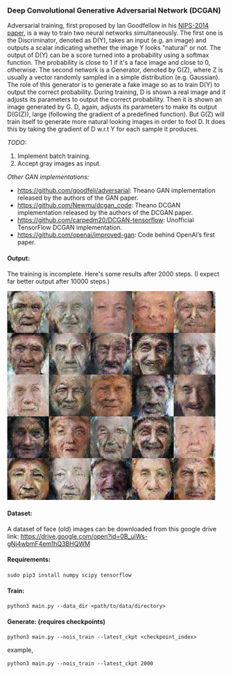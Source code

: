 ### Deep Convolutional Generative Adversarial Network (DCGAN)

Adversarial training, first proposed by Ian Goodfellow in his [NIPS-2014 paper](https://arxiv.org/abs/1406.2661), is a way to train two neural networks simultaneously. The first one is the Discriminator, denoted as D(Y), takes an input (e.g. an image) and outputs a scalar indicating whether the image Y looks "natural" or not. The output of D(Y) can be a score turned into a probability using a softmax function. The probability is close to 1 if it's a face image and close to 0, otherwise. The second network is a Generator, denoted by G(Z), where Z is usually a vector randomly sampled in a simple distribution (e.g. Gaussian). The role of this generator is to generate a fake image so as to train D(Y) to output the correct probability. During training, D is shown a real image and it adjusts its parameters to output the correct probability. Then it is shown an image generated by G. D, again, adjusts its parameters to make its output D(G(Z)), large (following the gradient of a predefined function). But G(Z) will train itself to generate more natural looking images in order to fool D. It does this by taking the gradient of D w.r.t Y for each sample it produces.

*TODO:*
1. Implement batch training.
2. Accept gray images as input.

*Other GAN implementations:*

- https://github.com/goodfeli/adversarial: Theano GAN implementation released by the authors of the GAN paper.
- https://github.com/Newmu/dcgan_code: Theano DCGAN implementation released by the authors of the DCGAN paper.
- https://github.com/carpedm20/DCGAN-tensorflow: Unofficial TensorFlow DCGAN implementation.
- https://github.com/openai/improved-gan: Code behind OpenAI’s first paper.

#### Output:

The training is incomplete. Here's some results after 2000 steps. (I expect far better output after 10000 steps.)

![output](images/generated_image.jpg)

#### Dataset:

A dataset of face (old) images can be downloaded from this google drive link: https://drive.google.com/open?id=0B_uiWs-gNj4wbmF4em1hQ3BHQWM

#### Requirements:

```
sudo pip3 install numpy scipy tensorflow
```

#### Train:

```
python3 main.py --data_dir <path/to/data/directory>
```

#### Generate: (requires checkpoints)

```
python3 main.py --nois_train --latest_ckpt <checkpoint_index>
```

example,

```
python3 main.py --nois_train --latest_ckpt 2000
```
